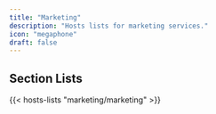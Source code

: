 ```yaml
---
title: "Marketing"
description: "Hosts lists for marketing services."
icon: "megaphone"
draft: false
---
```


## Section Lists

{{< hosts-lists "marketing/marketing" >}}
